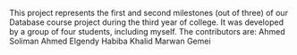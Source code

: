 This project represents the first and second milestones (out of three) of our Database course project during the third year of college. 
It was developed by a group of four students, including myself. The contributors are:
Ahmed Soliman
Ahmed Elgendy
Habiba Khalid
Marwan Gemei
